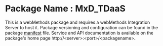 # Package Name : MxD_TDaaS
This is a webMethods package and requires a webMethods Integration Server to host it. Package versioning and configuration can be found in the package [manifest](./MxD_TDaaS/manifest.v3) file. Service and API documentation is available on the package's home page http://&lt;server&gt;:&lt;port&gt;/&lt;packagename>.